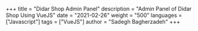 +++
title = "Didar Shop Admin Panel"
description = "Admin Panel of Didar Shop Using VueJS"
date = "2021-02-26"
weight = "500"
languages = ["Javascript"]
tags = ["VueJS"]
author = "Sadegh Bagherzadeh"
+++

